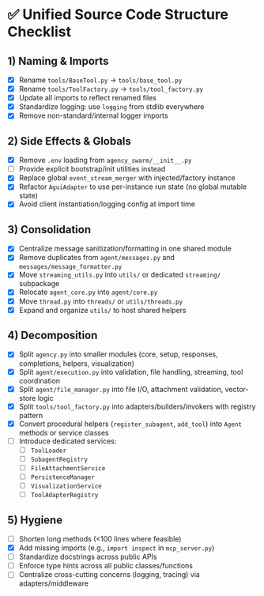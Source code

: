 # ✅ Unified Source Code Structure Checklist

## 1) Naming & Imports
- [x] Rename `tools/BaseTool.py` → `tools/base_tool.py`
- [x] Rename `tools/ToolFactory.py` → `tools/tool_factory.py`
- [x] Update all imports to reflect renamed files
- [x] Standardize logging: use `logging` from stdlib everywhere
- [x] Remove non-standard/internal logger imports

## 2) Side Effects & Globals
- [x] Remove `.env` loading from `agency_swarm/__init__.py`
- [ ] Provide explicit bootstrap/init utilities instead
- [x] Replace global `event_stream_merger` with injected/factory instance
- [x] Refactor `AguiAdapter` to use per-instance run state (no global mutable state)
- [x] Avoid client instantiation/logging config at import time

## 3) Consolidation
- [x] Centralize message sanitization/formatting in one shared module
- [x] Remove duplicates from `agent/messages.py` and `messages/message_formatter.py`
- [x] Move `streaming_utils.py` into `utils/` or dedicated `streaming/` subpackage
- [x] Relocate `agent_core.py` into `agent/core.py`
- [x] Move `thread.py` into `threads/` or `utils/threads.py`
- [x] Expand and organize `utils/` to host shared helpers

## 4) Decomposition
- [x] Split `agency.py` into smaller modules (core, setup, responses, completions, helpers, visualization)
- [x] Split `agent/execution.py` into validation, file handling, streaming, tool coordination
- [x] Split `agent/file_manager.py` into file I/O, attachment validation, vector-store logic
- [x] Split `tools/tool_factory.py` into adapters/builders/invokers with registry pattern
- [x] Convert procedural helpers (`register_subagent`, `add_tool`) into `Agent` methods or service classes
- [ ] Introduce dedicated services:
  - [ ] `ToolLoader`
  - [ ] `SubagentRegistry`
  - [ ] `FileAttachmentService`
  - [ ] `PersistenceManager`
  - [ ] `VisualizationService`
  - [ ] `ToolAdapterRegistry`

## 5) Hygiene
- [ ] Shorten long methods (<100 lines where feasible)
- [x] Add missing imports (e.g., `import inspect` in `mcp_server.py`)
- [ ] Standardize docstrings across public APIs
- [ ] Enforce type hints across all public classes/functions
- [ ] Centralize cross-cutting concerns (logging, tracing) via adapters/middleware
